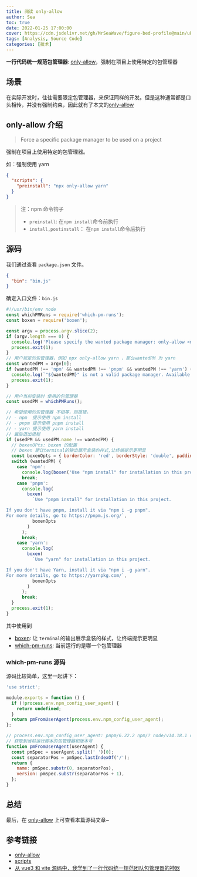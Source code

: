 ```yaml
---
title: 阅读 only-allow
author: Sea
toc: true
date: 2022-01-25 17:00:00
cover: https://cdn.jsdelivr.net/gh/MrSeaWave/figure-bed-profile@main/uPic/2022/pLHqhA_inhyuk-lee-1.jpg
tags: [Analysis, Source Code]
categories: [技术]
---
```


**一行代码统一规范包管理器**: [only-allow](https://github.com/pnpm/only-allow)，强制在项目上使用特定的包管理器

<!--more-->

## 场景

在实际开发时，往往需要限定包管理器，来保证同样的开发。但是这种通常都是口头相传，并没有强制约束，因此就有了本文的[only-allow](https://github.com/pnpm/only-allow)

## only-allow 介绍

> Force a specific package manager to be used on a project

强制在项目上使用特定的包管理器。

如：强制使用 yarn

```json
{
  "scripts": {
    "preinstall": "npx only-allow yarn"
  }
}
```

> 注：npm 命令钩子
>
> - `preinstall`: 在`npm install`命令前执行
> - `install,postinstall`： 在`npm install`命令后执行

## 源码

我们通过查看 `package.json` 文件。

```json
{
  "bin": "bin.js"
}
```

确定入口文件：`bin.js`

```js
#!/usr/bin/env node
const whichPMRuns = require('which-pm-runs');
const boxen = require('boxen');

const argv = process.argv.slice(2);
if (argv.length === 0) {
  console.log('Please specify the wanted package manager: only-allow <npm|pnpm|yarn>');
  process.exit(1);
}
// 用户规定的包管理器，例如 npx only-allow yarn ，那么wantedPM 为 yarn
const wantedPM = argv[0];
if (wantedPM !== 'npm' && wantedPM !== 'pnpm' && wantedPM !== 'yarn') {
  console.log(`"${wantedPM}" is not a valid package manager. Available package managers are: npm, pnpm, or yarn.`);
  process.exit(1);
}

// 用户当前安装时 使用的包管理器
const usedPM = whichPMRuns();

// 希望使用的包管理器 不相等，则报错。
// - npm  提示使用 npm install
// - pnpm 提示使用 pnpm install
// - yarn 提示使用 yarn install
// 最后退出进程
if (usedPM && usedPM.name !== wantedPM) {
  // boxenOPts: boxen 的配置
  // boxen 能让terminal的输出展示盒装的样式,让终端提示更明显
  const boxenOpts = { borderColor: 'red', borderStyle: 'double', padding: 1 };
  switch (wantedPM) {
    case 'npm':
      console.log(boxen('Use "npm install" for installation in this project', boxenOpts));
      break;
    case 'pnpm':
      console.log(
        boxen(
          `Use "pnpm install" for installation in this project.

If you don't have pnpm, install it via "npm i -g pnpm".
For more details, go to https://pnpm.js.org/`,
          boxenOpts
        )
      );
      break;
    case 'yarn':
      console.log(
        boxen(
          `Use "yarn" for installation in this project.

If you don't have Yarn, install it via "npm i -g yarn".
For more details, go to https://yarnpkg.com/`,
          boxenOpts
        )
      );
      break;
  }
  process.exit(1);
}
```

其中使用到

- [boxen](https://www.npmjs.com/package/boxen): 让 `terminal`的输出展示盒装的样式，让终端提示更明显
- [which-pm-runs](https://www.npmjs.com/package/which-pm-runs): 当前运行的是哪一个包管理器

### which-pm-runs 源码

源码比较简单，这里一起讲下：

```js
'use strict';

module.exports = function () {
  if (!process.env.npm_config_user_agent) {
    return undefined;
  }
  return pmFromUserAgent(process.env.npm_config_user_agent);
};

// process.env.npm_config_user_agent: pnpm/6.22.2 npm/? node/v14.18.1 darwin x64
// 获取到当前运行脚本的包管理器和版本号
function pmFromUserAgent(userAgent) {
  const pmSpec = userAgent.split(' ')[0];
  const separatorPos = pmSpec.lastIndexOf('/');
  return {
    name: pmSpec.substr(0, separatorPos),
    version: pmSpec.substr(separatorPos + 1),
  };
}
```

## 总结

最后，在 [only-allow](https://github.com/gs-analysis/only-allow) 上可查看本篇源码文章~

## 参考链接

- [only-allow](https://github.com/pnpm/only-allow)
- [scripts](https://docs.npmjs.com/cli/v8/using-npm/scripts)
- [从 vue3 和 vite 源码中，我学到了一行代码统一规范团队包管理器的神器](https://juejin.cn/post/7033560885050212389)
